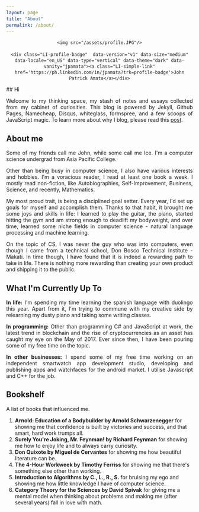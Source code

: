 ```yaml
---
layout: page
title: "About"
permalink: /about/
---
```

<script type="text/javascript" src="https://platform.linkedin.com/badges/js/profile.js" async defer></script>
<center>
	
	<img src="/assets/profile.JPG"/>
	
	<div class="LI-profile-badge"  data-version="v1" data-size="medium" data-locale="en_US" data-type="vertical" data-theme="dark" data-vanity="jpamata"><a class="LI-simple-link" href='https://ph.linkedin.com/in/jpamata?trk=profile-badge'>John Patrick Amata</a></div>
</center>
## Hi  
<p align="justify">Welcome to my thinking space, my stash of notes and essays collected from my cabinet of curiosities. This blog is powered by Jekyll, Github Pages, Namecheap, Disqus, whiteglass, formspree, and a few scoops of JavaScript magic. To learn more about why I blog, please read this <a href="http://johnamata.com/2016/06/23/i-blog-because/">post</a>.</p>

## About me
<p align="justify">Some of my friends call me John, while some call me Ice. I'm a computer science undergrad from Asia Pacific College.</p>

<p align="justify">Other than being busy in computer science, I also have various interests and hobbies. I'm a voracious reader, I read at least one book a week. I mostly read non-fiction, like Autobiographies, Self-Improvement, Business, Science, and recently, Mathematics.</p>

<p align="justify">My most proud trait, is being a disciplined goal setter. Every year, I'd set up goals for myself and accomplish them. Thanks to that habit, it brought me some joys and skills in life: I learned to play the guitar, the piano, started hitting the gym and am strong enough to deadlift my bodyweight, and over time, learned some niche fields in computer science - natural language processing and machine learning.</p>

<p align="justify">On the topic of CS, I was never the guy who was into computers, even though I came from a technical school, Don Bosco Technical Institute - Makati. In time though, I have found that it is indeed a rewarding path to take in life. There is nothing more rewarding than creating your own product and shipping it to the public.</p>

<h2>What I'm Currently Up To</h2>
<p align="justify"><strong>In life:</strong>
I'm spending my time learning the spanish language with duolingo this year. Apart from it, I'm trying to commune with my creative side by relearning my dusty piano and taking some writing classes.</p>
<p align="justify"><strong>In programming:</strong> Other than programming C# and JavaScript at work, the latest trend in blockchain and the rise of cryptocurrencies as an asset has caught my eye on the May of 2017. Ever since then, I have been pouring some of my free time on the topic. </p>
<p align="justify"><strong>In other businesses:</strong>
I spend some of my free time working on an independent smartwatch app development studio, developing and publishing apps and watchfaces for the android market. I utilise Javascript and C++ for the job.</p>

<h2>Bookshelf</h2>
<p align="justify">A list of books that influenced me.</p>
<ol>
	<li><strong>Arnold: Education of a Bodybuilder by Arnold Schwarzenegger</strong> for showing me that confidence is built by victories and success, and that smart, hard work trumps all.</li>
	<li><strong>Surely You're Joking, Mr. Feynman! by Richard Feynman</strong> for showing me how to enjoy life and to always carry curiosity.</li>
	<li><strong>Don Quixote by Miguel de Cervantes</strong> for showing me how beautiful literature can be.</li>
	<li><strong>The 4-Hour Workweek by Timothy Ferriss</strong> for showing me that there's something else other than working.</li>
	<li><strong>Introduction to Algorithms by C., L., R., S.</strong> for bruising my ego and showing me how little knowledge I have of computer science.</li>
	<li><strong>Category Theory for the Sciences by David Spivak</strong> for giving me a mental model when thinking about problems and making me (after several years) fall in love with math.</li>
</ol>
